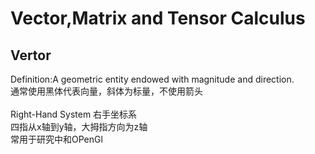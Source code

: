 # Vector,Matrix and Tensor Calculus
## Vertor
Definition:A geometric entity endowed  with magnitude and direction.<br>
通常使用黑体代表向量，斜体为标量，不使用箭头<br>
<br>
Right-Hand System 右手坐标系<br>
四指从x轴到y轴，大拇指方向为z轴<br>
常用于研究中和OPenGl<br>


